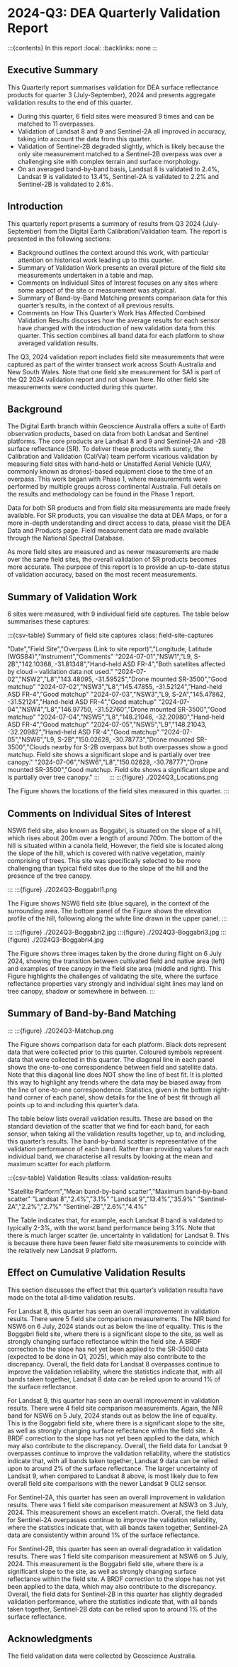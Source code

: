 # 2024-Q3: DEA Quarterly Validation Report

:::{contents} In this report
:local:
:backlinks: none
:::


## Executive Summary

This Quarterly report summarises validation for DEA surface reflectance products for quarter 3 (July-September), 2024
and presents aggregate validation results to the end of this quarter.

<UL>
  <LI>During this quarter, 6 field sites were measured 9 times and can be matched to 11 overpasses.</LI>
  <LI>Validation of Landsat 8 and 9 and Sentinel-2A all improved in accuracy, taking into account the data from this
      quarter.</LI>
  <LI>Validation of Sentinel-2B degraded slightly, which is likely because the only site measurement matched to a
      Sentinel-2B overpass was over a challenging site with complex terrain and surface morphology.</LI>
  <LI>On an averaged band-by-band basis, Landsat 8 is validated to 2.4%, Landsat 9 is validated to 13.4%, Sentinel-2A
      is validated to 2.2% and Sentinel-2B is validated to 2.6%.</LI>
</UL>



## Introduction

This quarterly report presents a summary of results from Q3 2024 (July-September) from the Digital Earth
Calibration/Validation team. The report is presented in the following sections:

<UL>
  <LI>Background outlines the context around this work, with particular attention on historical work leading up to this
      quarter.</LI>
  <LI>Summary of Validation Work presents an overall picture of the field site measurements undertaken in a table and
      map.</LI>
  <LI>Comments on Individual Sites of Interest focuses on any sites where some aspect of the site or measurement was
      atypical.</LI>
  <LI>Summary of Band-by-Band Matching presents comparison data for this quarter’s results, in the context of all
      previous results.</LI>
  <LI>Comments on How This Quarter’s Work Has Affected Combined Validation Results discusses how the average results
      for each sensor have changed with the introduction of new validation data from this quarter. This section combines
      all band data for each platform to show averaged validation results.</LI>
</UL>

The Q3, 2024 validation report includes field site measurements that were captured as part of the winter transect work
across South Australia and New South Wales. Note that one field site measurement for SA1 is part of the Q2 2024
validation report and not shown here. No other field site measurements were conducted during this quarter.
 

## Background

The Digital Earth branch within Geoscience Australia offers a suite of Earth observation products, based on data from
both Landsat and Sentinel platforms. The core products are Landsat 8 and 9 and Sentinel-2A and -2B surface reflectance
(SR). To deliver these products with surety, the Calibration and Validation (Cal/Val) team perform vicarious validation
by measuring field sites with hand-held or Unstaffed Aerial Vehicle (UAV, commonly known as drones)-based equipment
close to the time of an overpass. This work began with Phase 1, where measurements were performed by multiple groups
across continental Australia. Full details on the results and methodology can be found in the Phase 1 report.

Data for both SR products and from field site measurements are made freely available. For SR products, you can visualise
the data at DEA Maps, or for a more in-depth understanding and direct access to data, please visit the DEA Data and
Products page. Field measurement data are made available through the National Spectral Database.

As more field sites are measured and as newer measurements are made over the same field sites, the overall validation of
SR products becomes more accurate. The purpose of this report is to provide an up-to-date status of validation accuracy,
based on the most recent measurements.
 
## Summary of Validation Work

6 sites were measured, with 9 individual field site captures. The table below summarises these captures:

:::{csv-table} Summary of field site captures
:class: field-site-captures

"Date","Field Site","Overpass (Link to site report)","Longitude, Latitude (WGS84)","Instrument","Comments"
"2024-07-01","NSW1","L9, S-2B","142.10368, -31.81348","Hand-held ASD FR-4","Both satellites affected by cloud – validation data not used."
"2024-07-02","NSW2","L8","143.48095, -31.59525","Drone mounted SR-3500","Good matchup"
"2024-07-02","NSW3","L8","145.47855, -31.52124","Hand-held ASD FR-4","Good matchup"
"2024-07-03","NSW3","L9, S-2A","145.47862, -31.52124","Hand-held ASD FR-4","Good matchup"
"2024-07-04","NSW4","L8","146.97750, -31.52760","Drone mounted SR-3500","Good matchup"
"2024-07-04","NSW5","L8","148.21046, -32.20980","Hand-held ASD FR-4","Good matchup"
"2024-07-05","NSW5","L9","148.21043, -32.20982","Hand-held ASD FR-4","Good matchup"
"2024-07-05","NSW6","L9, S-2B","150.02628, -30.78773","Drone mounted SR-3500","Clouds nearby for S-2B overpass but both overpasses show a good matchup. Field site shows a significant slope and is partially over tree canopy."
"2024-07-06","NSW6","L8","150.02628, -30.78777","Drone mounted SR-3500","Good matchup. Field site shows a significant slope and is partially over tree canopy."
:::
 
:::
:::{figure} ./2024Q3_Locations.png

The Figure shows the locations of the field sites measured in this quarter.
::: 

## Comments on Individual Sites of Interest

NSW6 field site, also known as Boggabri, is situated on the slope of a hill, which rises about 200m over a length of
around 700m. The bottom of the hill is situated within a canola field, However, the field site is located along the
slope of the hill, which is covered with native vegetation, mainly comprising of trees. This site was specifically
selected to be more challenging than typical field sites due to the slope of the hill and the presence of the tree
canopy.

:::
:::{figure} ./2024Q3-Boggabri1.png

The Figure shows NSW6 field site (blue square), in the context of the surrounding area. The bottom panel of the Figure
shows the elevation profile of the hill, following along the white line drawn in the upper panel.
:::

:::
:::{figure} ./2024Q3-Boggabri2.jpg
:::{figure} ./2024Q3-Boggabri3.jpg
:::{figure} ./2024Q3-Boggabri4.jpg

The Figure shows three images taken by the drone during flight on 6 July 2024, showing the transition between cultivated
field and native area (left) and examples of tree canopy in the field site area (middle and right). This Figure
highlights the challenges of validating the site, where the surface reflectance properties vary strongly and individual
sight lines may land on tree canopy, shadow or somewhere in between.
:::
     
## Summary of Band-by-Band Matching

:::
:::{figure} ./2024Q3-Matchup.png

The Figure shows comparison data for each platform. Black dots represent data that were collected prior to this quarter.
Coloured symbols represent data that were collected in this quarter. The diagonal line in each panel shows the
one-to-one correspondence between field and satellite data. Note that this diagonal line does NOT show the line of best
fit. It is plotted this way to highlight any trends where the data may be biased away from the line of one-to-one
correspondence. Statistics, given in the bottom right-hand corner of each panel, show details for the line of best fit
through all points up to and including this quarter’s data.

The table below lists overall validation results. These are based on the standard deviation of the scatter that we find
for each band, for each sensor, when taking all the validation results together, up to, and including, this quarter’s
results. The band-by-band scatter is representative of the validation performance of each band. Rather than providing
values for each individual band, we characterise all results by looking at the mean and maximum scatter for each
platform.

:::{csv-table} Validation Results
:class: validation-results

"Satellite Platform","Mean band-by-band scatter","Maximum band-by-band scatter"
"Landsat 8","2.4%","3.1%"
"Landsat 9","13.4%","35.9%"
"Sentinel-2A","2.2%","2.7%"
"Sentinel-2B","2.6%","4.4%"

The Table indicates that, for example, each Landsat 8 band is validated to typically 2-3%, with the worst band
performance being 3.1%. Note that there is much larger scatter (ie. uncertainty in validation) for Landsat 9. This is
because there have been fewer field site measurements to coincide with the relatively new Landsat 9 platform.
 

## Effect on Cumulative Validation Results

This section discusses the effect that this quarter’s validation results have made on the total all-time validation
results.

For Landsat 8, this quarter has seen an overall improvement in validation results. There were 5 field site comparison
measurements. The NIR band for NSW6 on 6 July, 2024 stands out as below the line of equality. This is the Boggabri field
site, where there is a significant slope to the site, as well as strongly changing surface reflectance within the field
site. A BRDF correction to the slope has not yet been applied to the SR-3500 data (expected to be done in Q1, 2025),
which may also contribute to the discrepancy. Overall, the field data for Landsat 8 overpasses continue to improve the
validation reliability, where the statistics indicate that, with all bands taken together, Landsat 8 data can be relied
upon to around 1% of the surface reflectance. 

For Landsat 9, this quarter has seen an overall improvement in validation results. There were 4 field site comparison
measurements. Again, the NIR band for NSW6 on 5 July, 2024 stands out as below the line of equality. This is the
Boggabri field site, where there is a significant slope to the site, as well as strongly changing surface reflectance
within the field site. A BRDF correction to the slope has not yet been applied to the data, which may also contribute to
the discrepancy. Overall, the field data for Landsat 9 overpasses continue to improve the validation reliability, where
the statistics indicate that, with all bands taken together, Landsat 9 data can be relied upon to around 2% of the
surface reflectance. The larger uncertainty of Landsat 9, when compared to Landsat 8 above, is most likely due to few
overall field site comparisons with the newer Landsat 9 OLI2 sensor.

For Sentinel-2A, this quarter has seen an overall improvement in validation results. There was 1 field site comparison
measurement at NSW3 on 3 July, 2024. This measurement shows an excellent match. Overall, the field data for Sentinel-2A
overpasses continue to improve the validation reliability, where the statistics indicate that, with all bands taken
together, Sentinel-2A data are consistently within around 1% of the surface reflectance. 

For Sentinel-2B, this quarter has seen an overall degradation in validation results. There was 1 field site comparison
measurement at NSW6 on 5 July, 2024. This measurement is the Boggabri field site, where there is a significant slope to
the site, as well as strongly changing surface reflectance within the field site. A BRDF correction to the slope has not
yet been applied to the data, which may also contribute to the discrepancy. Overall, the field data for Sentinel-2B in
this quarter has slightly degraded validation performance, where the statistics indicate that, with all bands taken
together, Sentinel-2B data can be relied upon to around 1% of the surface reflectance. 

 
## Acknowledgments 
 
The field validation data were collected by Geoscience Australia. 


